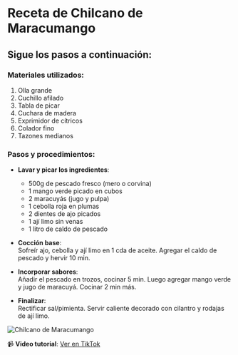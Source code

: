 # Receta de Chilcano de Maracumango

## Sigue los pasos a continuación:

### Materiales utilizados:
1. Olla grande
2. Cuchillo afilado
3. Tabla de picar
4. Cuchara de madera
5. Exprimidor de cítricos
6. Colador fino
7. Tazones medianos

### Pasos y procedimientos:
- **Lavar y picar los ingredientes**:  
  - 500g de pescado fresco (mero o corvina)  
  - 1 mango verde picado en cubos  
  - 2 maracuyás (jugo y pulpa)  
  - 1 cebolla roja en plumas  
  - 2 dientes de ajo picados  
  - 1 ají limo sin venas  
  - 1 litro de caldo de pescado  

- **Cocción base**:  
  Sofreír ajo, cebolla y ají limo en 1 cda de aceite. Agregar el caldo de pescado y hervir 10 min.  

- **Incorporar sabores**:  
  Añadir el pescado en trozos, cocinar 5 min. Luego agregar mango verde y jugo de maracuyá. Cocinar 2 min más.  

- **Finalizar**:  
  Rectificar sal/pimienta. Servir caliente decorado con cilantro y rodajas de ají limo.  

![Chilcano de Maracumango](https://cdn-blog.joinnus.com/wp-content/uploads/2023/01/09192610/chilcano-mano-768x450.jpg)

📹 **Video tutorial**: [Ver en TikTok](https://www.tiktok.com/@comocome.pe/video/7454346687579049222)
